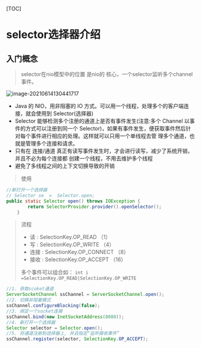[TOC]





# selector选择器介绍



## 入门概念

> selector在nio模型中的位置 是nio的 核心，一个selector监听多个channel事件。

![image-20210614130441717](https://xiaoboblog-bucket.oss-cn-hangzhou.aliyuncs.com/blog/image-20210614130441717.png)



* Java 的 NIO，用非阻塞的 IO 方式。可以用一个线程，处理多个的客户端连接，就会使用到 Selector(选择器)
* Selector 能够检测多个注册的通道上是否有事件发生(注意:多个 Channel 以事件的方式可以注册到同一个
  Selector)，如果有事件发生，便获取事件然后针对每个事件进行相应的处理。这样就可以只用一个单线程去管
  理多个通道，也就是管理多个连接和请求。
* 只有在 连接/通道 真正有读写事件发生时，才会进行读写，减少了系统开销，并且不必为每个连接都
  创建一个线程，不用去维护多个线程
* 避免了多线程之间的上下文切换导致的开销





> 使用

```java
//新打开一个选择器
// Selector se  =  Selector.open;
public static Selector open() throws IOException {
        return SelectorProvider.provider().openSelector();
    }
```

> 流程
>
> * 读 : SelectionKey.OP_READ （1）
> * 写 : SelectionKey.OP_WRITE （4）
> * 连接 : SelectionKey.OP_CONNECT （8）
> * 接收 : SelectionKey.OP_ACCEPT （16）
>
> 多个事件可以组合如：  `int i =SelectionKey.OP_READ|SelectionKey.OP_WRITE  `

```java
//1. 获取scoket通道
ServerSocketChannel ssChannel = ServerSocketChannel.open();
//2. 切换非阻塞模式
ssChannel.configureBlocking(false);
//3. 绑定一个socket连接
ssChannel.bind(new InetSocketAddress(8080));
//4. 新打开一个选择器
Selector selector = Selector.open();
//5. 将通道注册到选择器上, 并且指定“监听接收事件”
ssChannel.register(selector, SelectionKey.OP_ACCEPT);
```





